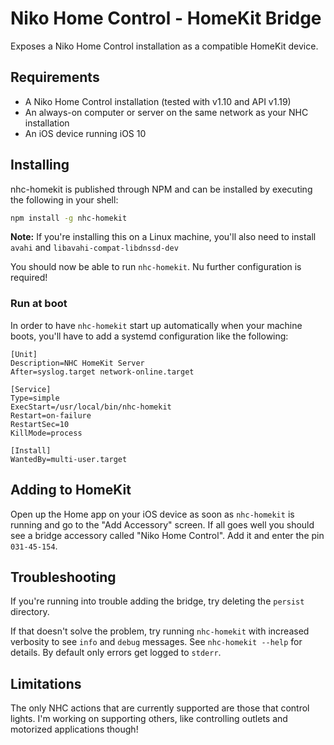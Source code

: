 # Niko Home Control - HomeKit Bridge

Exposes a Niko Home Control installation as a compatible HomeKit device.

## Requirements
* A Niko Home Control installation (tested with v1.10 and API v1.19)
* An always-on computer or server on the same network as your NHC installation
* An iOS device running iOS 10

## Installing
nhc-homekit is published through NPM and can be installed by executing the following in your shell:
```bash
npm install -g nhc-homekit
```

**Note:** If you're installing this on a Linux machine, you'll also need to install `avahi` and `libavahi-compat-libdnssd-dev`

You should now be able to run `nhc-homekit`. Nu further configuration is required!

### Run at boot
In order to have `nhc-homekit` start up automatically when your machine boots, you'll have to add a systemd configuration like the following:

```
[Unit]
Description=NHC HomeKit Server
After=syslog.target network-online.target

[Service]
Type=simple
ExecStart=/usr/local/bin/nhc-homekit
Restart=on-failure
RestartSec=10
KillMode=process

[Install]
WantedBy=multi-user.target
```

## Adding to HomeKit
Open up the Home app on your iOS device as soon as `nhc-homekit` is running and go to the "Add Accessory" screen. If all goes well you should see a bridge accessory called "Niko Home Control". Add it and enter the pin `031-45-154`.

## Troubleshooting
If you're running into trouble adding the bridge, try deleting the `persist` directory.

If that doesn't solve the problem, try running `nhc-homekit` with increased verbosity to see `info` and `debug` messages. See `nhc-homekit --help` for details. By default only errors get logged to `stderr`.

## Limitations
The only NHC actions that are currently supported are those that control lights. I'm working on supporting others, like controlling outlets and motorized applications though!

